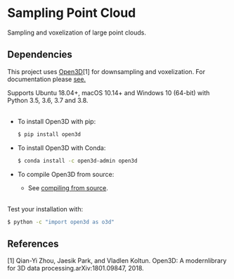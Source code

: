 # Sampling Point Cloud
Sampling and voxelization of large point clouds.

## Dependencies
This project uses [Open3D](https://github.com/intel-isl/Open3D/)[1] for downsampling and voxelization.
For documentation please [see.](http://www.open3d.org/docs/release/)

Supports Ubuntu 18.04+, macOS 10.14+ and
Windows 10 (64-bit) with Python 3.5, 3.6, 3.7 and 3.8.
<br><br>

* To install Open3D with pip:

    ```bash
    $ pip install open3d
    ```


* To install Open3D with Conda:

    ```bash
    $ conda install -c open3d-admin open3d
    ```
    
    
* To compile Open3D from source:
    * See [compiling from source](http://www.open3d.org/docs/release/compilation.html).
<br><br>

Test your installation with:

```bash
$ python -c "import open3d as o3d"
```


## References
[1] Qian-Yi Zhou, Jaesik Park, and Vladlen Koltun. Open3D: A modernlibrary for 3D data processing.arXiv:1801.09847, 2018.
